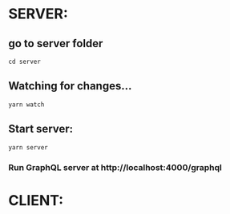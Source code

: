 # SERVER:

## go to server folder

`cd server`

## Watching for changes...

`yarn watch`

## Start server:

`yarn server`

### Run GraphQL server at http://localhost:4000/graphql

# CLIENT:
